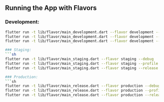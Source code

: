 ## Running the App with Flavors

### Development:
```sh
flutter run -t lib/flavor/main_development.dart --flavor development --debug  
flutter run -t lib/flavor/main_development.dart --flavor development --profile  
flutter run -t lib/flavor/main_development.dart --flavor development --release  

### Staging:
```sh
flutter run -t lib/flavor/main_staging.dart --flavor staging --debug  
flutter run -t lib/flavor/main_staging.dart --flavor staging --profile  
flutter run -t lib/flavor/main_staging.dart --flavor staging --release  

### Production:
```sh
flutter run -t lib/flavor/main_release.dart --flavor production --debug  
flutter run -t lib/flavor/main_release.dart --flavor production --profile  
flutter run -t lib/flavor/main_release.dart --flavor production --release  
